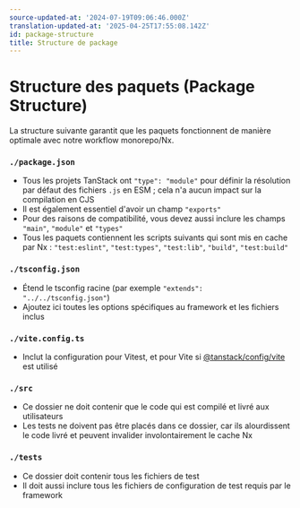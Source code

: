 ```yaml
---
source-updated-at: '2024-07-19T09:06:46.000Z'
translation-updated-at: '2025-04-25T17:55:08.142Z'
id: package-structure
title: Structure de package
---
```

# Structure des paquets (Package Structure)

La structure suivante garantit que les paquets fonctionnent de manière optimale avec notre workflow monorepo/Nx.

### `./package.json`

- Tous les projets TanStack ont `"type": "module"` pour définir la résolution par défaut des fichiers `.js` en ESM ; cela n'a aucun impact sur la compilation en CJS
- Il est également essentiel d'avoir un champ `"exports"`
- Pour des raisons de compatibilité, vous devez aussi inclure les champs `"main"`, `"module"` et `"types"`
- Tous les paquets contiennent les scripts suivants qui sont mis en cache par Nx : `"test:eslint"`, `"test:types"`, `"test:lib"`, `"build"`, `"test:build"`

### `./tsconfig.json`

- Étend le tsconfig racine (par exemple `"extends": "../../tsconfig.json"`)
- Ajoutez ici toutes les options spécifiques au framework et les fichiers inclus

### `./vite.config.ts`

- Inclut la configuration pour Vitest, et pour Vite si [@tanstack/config/vite](./vite.md) est utilisé

### `./src`

- Ce dossier ne doit contenir que le code qui est compilé et livré aux utilisateurs
- Les tests ne doivent pas être placés dans ce dossier, car ils alourdissent le code livré et peuvent invalider involontairement le cache Nx

### `./tests`

- Ce dossier doit contenir tous les fichiers de test
- Il doit aussi inclure tous les fichiers de configuration de test requis par le framework
